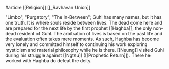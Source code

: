 #article 
[[Religion]]
[[_Ravhavan Union]]

"Limbo", "Purgatory", "The In-Between"; Guhl has many names, but it has one truth. It is where souls reside between lives. The dead come here and are prepared for the next life by the first prophet [[Haghba]], the only non-dead resident of Guhl. The arbitration of lives is based on the past life and the evaluation often takes mere moments. As such, Haghba has become very lonely and committed himself to continuing his work exploring mysticism and material philosophy while he is there. [[Neung]] visited Guhl during his struggle against [[Ngtsu]] ([[Prophetic Return]]). There he worked with Haghba do defeat the deity. 